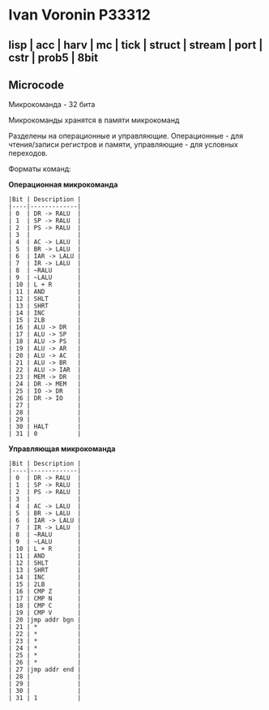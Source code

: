 # Ivan Voronin P33312 

## lisp | acc | harv | mc | tick | struct | stream | port | cstr | prob5 | 8bit



## Microcode 

Микрокоманда - 32 бита 

Микрокоманды хранятся в памяти микрокоманд 

Разделены на операционные и управляющие. Операционные - для чтения/записи регистров и памяти, управляющие - для условных переходов.

Форматы команд: 

**Операционная микрокоманда**

```
|Bit | Description |
|----|-------------|
| 0  | DR -> RALU  |
| 1  | SP -> RALU  |
| 2  | PS -> RALU  |
| 3  |             |
| 4  | AC -> LALU  |
| 5  | BR -> LALU  |
| 6  | IAR -> LALU |
| 7  | IR -> LALU  |
| 8  | ~RALU       |
| 9  | ~LALU       |
| 10 | L + R       |
| 11 | AND         |
| 12 | SHLT        |
| 13 | SHRT        |
| 14 | INC         |
| 15 | 2LB         |
| 16 | ALU -> DR   |
| 17 | ALU -> SP   |
| 18 | ALU -> PS   |
| 19 | ALU -> AR   |
| 20 | ALU -> AC   |
| 21 | ALU -> BR   |
| 22 | ALU -> IAR  |
| 23 | MEM -> DR   |
| 24 | DR -> MEM   |
| 25 | IO -> DR    |
| 26 | DR -> IO    |
| 27 |             |
| 28 |             |
| 29 |             |
| 30 | HALT        |
| 31 | 0           |
```

**Управляющая микрокоманда**

```
|Bit | Description |
|----|-------------|
| 0  | DR -> RALU  |
| 1  | SP -> RALU  |
| 2  | PS -> RALU  |
| 3  |             |
| 4  | AC -> LALU  |
| 5  | BR -> LALU  |
| 6  | IAR -> LALU |
| 7  | IR -> LALU  |
| 8  | ~RALU       |
| 9  | ~LALU       |
| 10 | L + R       |
| 11 | AND         |
| 12 | SHLT        |
| 13 | SHRT        |
| 14 | INC         |
| 15 | 2LB         |
| 16 | CMP Z       |
| 17 | CMP N       |
| 18 | CMP C       |
| 19 | CMP V       |
| 20 |jmp addr bgn |
| 21 | *           |
| 22 | *           |
| 23 | *           |
| 24 | *           |
| 25 | *           |
| 26 | *           |
| 27 |jmp addr end |
| 28 |             |
| 29 |             |
| 30 |             |
| 31 | 1           |
```